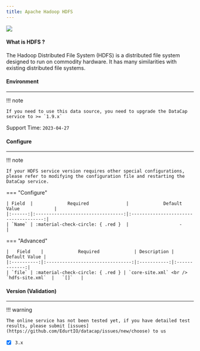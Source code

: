 ```yaml
---
title: Apache Hadoop HDFS
---
```


<img src="/assets/plugin/hdfs.svg" class="connector-content-logo" />

#### What is HDFS ?

The Hadoop Distributed File System (HDFS) is a distributed file system designed to run on commodity hardware. It has many similarities with existing distributed file systems.

#### Environment

---

!!! note

    If you need to use this data source, you need to upgrade the DataCap service to >= `1.9.x`

Support Time: `2023-04-27`

#### Configure

---


!!! note

    If your HDFS service version requires other special configurations, please refer to modifying the configuration file and restarting the DataCap service.

=== "Configure"

    | Field  |             Required              |             Default Value             |
    |:------:|:---------------------------------:|:-------------------------------------:|
    | `Name` | :material-check-circle: { .red }  |                   -                   |

=== "Advanced"

    |   Field    |             Required             | Description | Default Value |
    |:----------:|:--------------------------------:|:-----------:|:-------------:|
    | `file` | :material-check-circle: { .red } | `core-site.xml` <br /> `hdfs-site.xml`  |   `[]`   |

#### Version (Validation)

---

!!! warning

    The online service has not been tested yet, if you have detailed test results, please submit [issues](https://github.com/EdurtIO/datacap/issues/new/choose) to us

- [x] `3.x`
